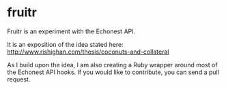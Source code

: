 fruitr
======

Fruitr is an experiment with the Echonest API.

It is an exposition of the idea stated here: http://www.rishighan.com/thesis/coconuts-and-collateral

As I build upon the idea, I am also creating a Ruby wrapper around most of the Echonest API hooks.
If you would like to contribute, you can send a pull request.

